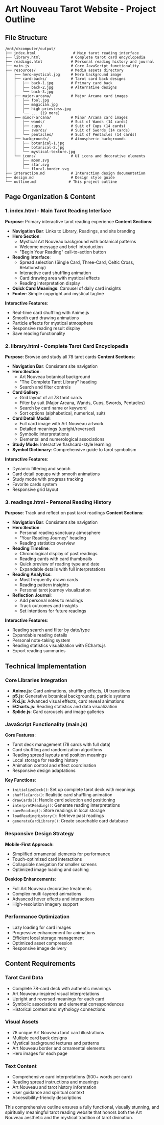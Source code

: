 # Art Nouveau Tarot Website - Project Outline

## File Structure

```
/mnt/okcomputer/output/
├── index.html                 # Main tarot reading interface
├── library.html              # Complete tarot card encyclopedia
├── readings.html             # Personal reading history and journal
├── main.js                   # Core JavaScript functionality
├── resources/                # Media assets directory
│   ├── hero-mystical.jpg     # Hero background image
│   ├── card-backs/           # Tarot card back designs
│   │   ├── back-1.jpg        # Primary card back
│   │   ├── back-2.jpg        # Alternative designs
│   │   └── back-3.jpg
│   ├── major-arcana/         # Major Arcana card images
│   │   ├── fool.jpg
│   │   ├── magician.jpg
│   │   ├── high-priestess.jpg
│   │   └── ... (19 more)
│   ├── minor-arcana/         # Minor Arcana card images
│   │   ├── wands/            # Suit of Wands (14 cards)
│   │   ├── cups/             # Suit of Cups (14 cards)
│   │   ├── swords/           # Suit of Swords (14 cards)
│   │   └── pentacles/        # Suit of Pentacles (14 cards)
│   ├── backgrounds/          # Atmospheric backgrounds
│   │   ├── botanical-1.jpg
│   │   ├── botanical-2.jpg
│   │   └── mystical-texture.jpg
│   └── icons/                # UI icons and decorative elements
│       ├── moon.svg
│       ├── star.svg
│       └── floral-border.svg
├── interaction.md            # Interaction design documentation
├── design.md                 # Design style guide
└── outline.md               # This project outline
```

## Page Organization & Content

### 1. index.html - Main Tarot Reading Interface
**Purpose**: Primary interactive tarot reading experience
**Content Sections**:
- **Navigation Bar**: Links to Library, Readings, and site branding
- **Hero Section**: 
  - Mystical Art Nouveau background with botanical patterns
  - Welcome message and brief introduction
  - "Begin Your Reading" call-to-action button
- **Reading Interface**:
  - Spread selection (Single Card, Three-Card, Celtic Cross, Relationship)
  - Interactive card shuffling animation
  - Card drawing area with mystical effects
  - Reading interpretation display
- **Quick Card Meanings**: Carousel of daily card insights
- **Footer**: Simple copyright and mystical tagline

**Interactive Features**:
- Real-time card shuffling with Anime.js
- Smooth card drawing animations
- Particle effects for mystical atmosphere
- Responsive reading result display
- Save reading functionality

### 2. library.html - Complete Tarot Card Encyclopedia
**Purpose**: Browse and study all 78 tarot cards
**Content Sections**:
- **Navigation Bar**: Consistent site navigation
- **Hero Section**: 
  - Art Nouveau botanical background
  - "The Complete Tarot Library" heading
  - Search and filter controls
- **Card Gallery**:
  - Grid layout of all 78 tarot cards
  - Filter by suit (Major Arcana, Wands, Cups, Swords, Pentacles)
  - Search by card name or keyword
  - Sort options (alphabetical, numerical, suit)
- **Card Detail Modal**: 
  - Full card image with Art Nouveau artwork
  - Detailed meanings (upright/reversed)
  - Symbolic interpretations
  - Elemental and numerological associations
- **Study Mode**: Interactive flashcard-style learning
- **Symbol Dictionary**: Comprehensive guide to tarot symbolism

**Interactive Features**:
- Dynamic filtering and search
- Card detail popups with smooth animations
- Study mode with progress tracking
- Favorite cards system
- Responsive grid layout

### 3. readings.html - Personal Reading History
**Purpose**: Track and reflect on past tarot readings
**Content Sections**:
- **Navigation Bar**: Consistent site navigation
- **Hero Section**:
  - Personal reading sanctuary atmosphere
  - "Your Reading Journey" heading
  - Reading statistics overview
- **Reading Timeline**:
  - Chronological display of past readings
  - Reading cards with card thumbnails
  - Quick preview of reading type and date
  - Expandable details with full interpretations
- **Reading Analytics**:
  - Most frequently drawn cards
  - Reading pattern insights
  - Personal tarot journey visualization
- **Reflection Journal**:
  - Add personal notes to readings
  - Track outcomes and insights
  - Set intentions for future readings

**Interactive Features**:
- Reading search and filter by date/type
- Expandable reading details
- Personal note-taking system
- Reading statistics visualization with ECharts.js
- Export reading summaries

## Technical Implementation

### Core Libraries Integration
- **Anime.js**: Card animations, shuffling effects, UI transitions
- **p5.js**: Generative botanical backgrounds, particle systems
- **Pixi.js**: Advanced visual effects, card reveal animations
- **ECharts.js**: Reading statistics and data visualization
- **Splide.js**: Card carousels and image galleries

### JavaScript Functionality (main.js)
**Core Features**:
- Tarot deck management (78 cards with full data)
- Card shuffling and randomization algorithms
- Reading spread layouts and position meanings
- Local storage for reading history
- Animation control and effect coordination
- Responsive design adaptations

**Key Functions**:
- `initializeDeck()`: Set up complete tarot deck with meanings
- `shuffleCards()`: Realistic card shuffling animation
- `drawCards()`: Handle card selection and positioning
- `interpretReading()`: Generate reading interpretations
- `saveReading()`: Store readings in local storage
- `loadReadingHistory()`: Retrieve past readings
- `generateCardLibrary()`: Create searchable card database

### Responsive Design Strategy
**Mobile-First Approach**:
- Simplified ornamental elements for performance
- Touch-optimized card interactions
- Collapsible navigation for smaller screens
- Optimized image loading and caching

**Desktop Enhancements**:
- Full Art Nouveau decorative treatments
- Complex multi-layered animations
- Advanced hover effects and interactions
- High-resolution imagery support

### Performance Optimization
- Lazy loading for card images
- Progressive enhancement for animations
- Efficient local storage management
- Optimized asset compression
- Responsive image delivery

## Content Requirements

### Tarot Card Data
- Complete 78-card deck with authentic meanings
- Art Nouveau-inspired visual interpretations
- Upright and reversed meanings for each card
- Symbolic associations and elemental correspondences
- Historical context and mythology connections

### Visual Assets
- 78 unique Art Nouveau tarot card illustrations
- Multiple card back designs
- Mystical background textures and patterns
- Art Nouveau border and ornamental elements
- Hero images for each page

### Text Content
- Comprehensive card interpretations (500+ words per card)
- Reading spread instructions and meanings
- Art Nouveau and tarot history information
- User guidance and spiritual context
- Accessibility-friendly descriptions

This comprehensive outline ensures a fully functional, visually stunning, and spiritually meaningful tarot reading website that honors both the Art Nouveau aesthetic and the mystical tradition of tarot divination.